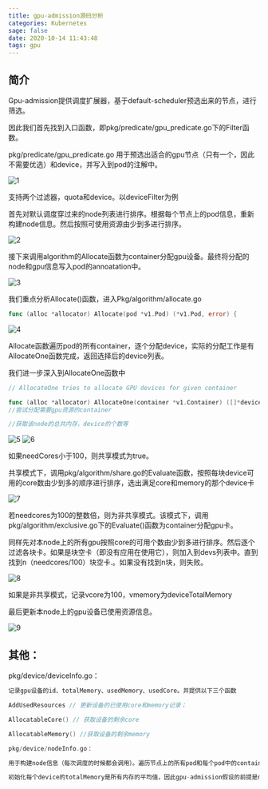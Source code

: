 ```yaml
---
title: gpu-admission源码分析
categories: Kubernetes
sage: false
date: 2020-10-14 11:43:48
tags: gpu
---
```


## 简介

Gpu-admission提供调度扩展器，基于default-scheduler预选出来的节点，进行筛选。

因此我们首先找到入口函数，即pkg/predicate/gpu_predicate.go下的Filter函数。

pkg/predicate/gpu_predicate.go  用于预选出适合的gpu节点（只有一个，因此不需要优选）和device，并写入到pod的注解中。

<!-- more -->
![1](gpu-admission源码分析/1.png)

支持两个过滤器，quota和device。以deviceFilter为例

首先对默认调度穿过来的node列表进行排序。根据每个节点上的pod信息，重新构建node信息。然后按照可使用资源由少到多进行排序。

![2](gpu-admission源码分析/2.png)

接下来调用algorithm的Allocate函数为container分配gpu设备。最终将分配的node和gpu信息写入pod的annoatation中。

![3](gpu-admission源码分析/3.png)

我们重点分析Allocate()函数，进入Pkg/algorithm/allocate.go

```go
func (alloc *allocator) Allocate(pod *v1.Pod) (*v1.Pod, error) {
```
![4](gpu-admission源码分析/4.png)

Allocate函数遍历pod的所有container，逐个分配device，实际的分配工作是有AllocateOne函数完成，返回选择后的device列表。

我们进一步深入到AllocateOne函数中

```go
// AllocateOne tries to allocate GPU devices for given container

func (alloc *allocator) AllocateOne(container *v1.Container) ([]*device.DeviceInfo, error) {
//尝试分配需要gpu资源的container

//获取该node的总共内存，device的个数等
```
![5](gpu-admission源码分析/5.png)
![6](gpu-admission源码分析/6.png)

如果needCores小于100，则共享模式为true。

共享模式下，调用pkg/algorithm/share.go的Evaluate函数，按照每块device可用的core数由少到多的顺序进行排序，选出满足core和memory的那个device卡

![7](gpu-admission源码分析/7.png)

若needcores为100的整数倍，则为非共享模式。该模式下，调用pkg/algorithm/exclusive.go下的Evaluate()函数为container分配gpu卡。

同样先对本node上的所有gpu按照core的可用个数由少到多进行排序。然后逐个过滤各块卡。如果是块空卡（即没有应用在使用它），则加入到devs列表中。直到找到n（needcores/100）块空卡.。如果没有找到n块，则失败。

![8](gpu-admission源码分析/8.png)

如果是非共享模式，记录vcore为100，vmemory为deviceTotalMemory

最后更新本node上的gpu设备已使用资源信息。

![9](gpu-admission源码分析/9.png)

## 其他：

pkg/device/deviceInfo.go：
```go
记录gpu设备的id、totalMemory、usedMemory、usedCore。并提供以下三个函数

AddUsedResources // 更新设备的已使用core和memory记录；

AllocatableCore() // 获取设备的剩余core

AllocatableMemory() //获取设备的剩余memory
```

```go
pkg/device/nodeInfo.go：

用于构建node信息（每次调度的时候都会调用）。遍历节点上的所有pod和每个pod中的container，获取已经分配出去core和memory信息。

初始化每个device的totalMemory是所有内存的平均值，因此gpu-admission假设的前提是node上所有gpu设备的内存是一样大的。
```
